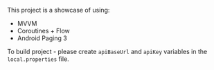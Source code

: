 This project is a showcase of using:
- MVVM
- Coroutines + Flow
- Android Paging 3

To build project - please create `apiBaseUrl` and `apiKey` variables in the `local.properties` file.